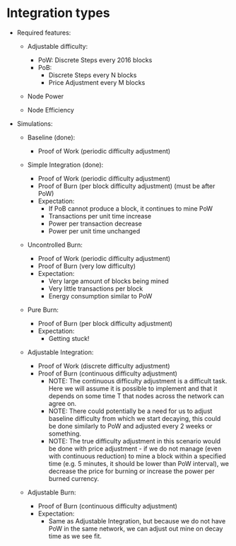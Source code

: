 # Integration types

- Required features:

  - Adjustable difficulty:

    - PoW: Discrete Steps every 2016 blocks
    - PoB:
      - Discrete Steps every N blocks
      - Price Adjustment every M blocks

  - Node Power
  - Node Efficiency

- Simulations:

  - Baseline (done):

    - Proof of Work (periodic difficulty adjustment)

  - Simple Integration (done):

    - Proof of Work (periodic difficulty adjustment)
    - Proof of Burn (per block difficulty adjustment) (must be after PoW)
    - Expectation:
      - If PoB cannot produce a block, it continues to mine PoW
      - Transactions per unit time increase
      - Power per transaction decrease
      - Power per unit time unchanged

  - Uncontrolled Burn:

    - Proof of Work (periodic difficulty adjustment)
    - Proof of Burn (very low difficulty)
    - Expectation:
      - Very large amount of blocks being mined
      - Very little transactions per block
      - Energy consumption similar to PoW

  - Pure Burn:

    - Proof of Burn (per block difficulty adjustment)
    - Expectation:
      - Getting stuck!

  - Adjustable Integration:

    - Proof of Work (discrete difficulty adjustment)
    - Proof of Burn (continuous difficulty adjustment)
      - NOTE: The continuous difficulty adjustment is a difficult task. Here we
        will assume it is possible to implement and that it depends on some time
        T that nodes across the network can agree on.
      - NOTE: There could potentially be a need for us to adjust baseline
        difficulty from which we start decaying, this could be done similarly to
        PoW and adjusted every 2 weeks or something.
      - NOTE: The true difficulty adjustment in this scenario would be done with
        price adjustment - if we do not manage (even with continuous reduction)
        to mine a block within a specified time (e.g. 5 minutes, it should be
        lower than PoW interval), we decrease the price for burning or increase
        the power per burned currency.

  - Adjustable Burn:
    - Proof of Burn (continuous difficulty adjustment)
    - Expectation:
      - Same as Adjustable Integration, but because we do not have PoW in the
        same network, we can adjust out mine on decay time as we see fit.
